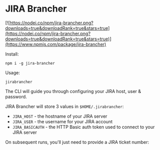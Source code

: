 # JIRA Brancher

[![https://nodei.co/npm/jira-brancher.png?downloads=true&downloadRank=true&stars=true](https://nodei.co/npm/jira-brancher.png?downloads=true&downloadRank=true&stars=true)](https://www.npmjs.com/package/jira-brancher)

Install:

`npm i -g jira-brancher`

Usage:

`jirabrancher`

The CLI will guide you through configuring your JIRA host, user & password.

JIRA Brancher will store 3 values in `$HOME/.jirabrancher`:

* `JIRA_HOST` - the hostname of your JIRA server
* `JIRA_USER` - the username for your JIRA account
* `JIRA_BASICAUTH` - the HTTP Basic auth token used to connect to your JIRA server

On subsequent runs, you'll just need to provide a JIRA ticket number:

